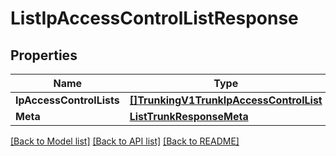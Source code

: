 # ListIpAccessControlListResponse

## Properties

Name | Type | Description | Notes
------------ | ------------- | ------------- | -------------
**IpAccessControlLists** | [**[]TrunkingV1TrunkIpAccessControlList**](trunking.v1.trunk.ip_access_control_list.md) |  | [optional] 
**Meta** | [**ListTrunkResponseMeta**](ListTrunkResponse_meta.md) |  | [optional] 

[[Back to Model list]](../README.md#documentation-for-models) [[Back to API list]](../README.md#documentation-for-api-endpoints) [[Back to README]](../README.md)


